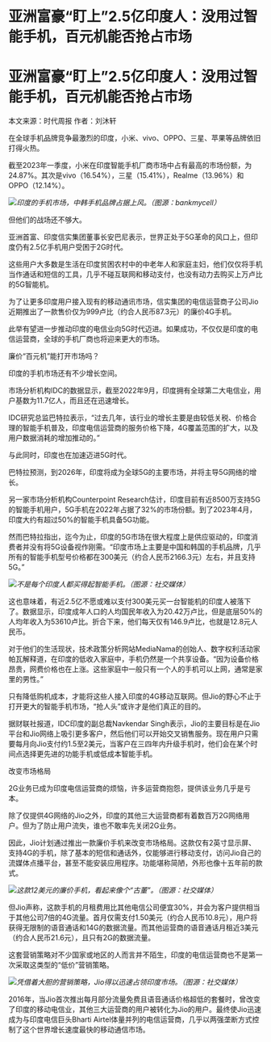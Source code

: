 # 亚洲富豪“盯上”2.5亿印度人：没用过智能手机，百元机能否抢占市场

# 亚洲富豪“盯上”2.5亿印度人：没用过智能手机，百元机能否抢占市场

本文来源：时代周报 作者：刘沐轩

在全球手机品牌竞争最激烈的印度，小米、vivo、OPPO、三星、苹果等品牌依旧打得火热。

截至2023年一季度，小米在印度智能手机厂商市场中占有最高的市场份额，为24.87%。其次是vivo（16.54%），三星（15.41%），Realme（13.96%）和OPPO（12.14%）。

![](https://inews.gtimg.com/om_bt/OQj5PLh_ti5yRdtQ8Nkq3oBSPR0N437hmGFYywXB9-9voAA/1000)_印度的手机市场，中韩手机品牌占据上风。（图源：bankmycell）_

但他们的战场还不够大。

亚洲首富、印度信实集团董事长安巴尼表示，世界正处于5G革命的风口上，但印度仍有2.5亿手机用户受困于2G时代。

这些用户大多数是生活在印度贫困农村中的中老年人和家庭主妇，他们仅仅将手机当作通话和短信的工具，几乎不碰互联网和移动支付，也没有动力去购买上万卢比的5G智能机。

为了让更多印度用户接入现有的移动通讯市场，信实集团的电信运营商子公司Jio近期推出了一款售价仅为999卢比（约合人民币87.3元）的廉价4G手机。

此举有望进一步推动印度的电信业向5G时代迈进。如果成功，不仅仅是印度的电信运营商，全球的手机厂商也将迎来更大的市场。

廉价“百元机”能打开市场吗？

印度的手机市场还有不少增长空间。

市场分析机构IDC的数据显示，截至2022年9月，印度拥有全球第二大电信业，用户基数为11.7亿人，而且还在迅速增长。

IDC研究总监巴特拉表示，“过去几年，该行业的增长主要是由较低关税、价格合理的智能手机普及，印度电信运营商的服务价格下降，4G覆盖范围的扩大，以及用户数据消耗的增加推动的。”

与此同时，印度也在加速迈进5G时代。

巴特拉预测，到2026年，印度将成为全球5G的主要市场，并将主导5G网络的增长。

另一家市场分析机构Counterpoint
Research估计，印度目前有近8500万支持5G的智能手机用户，5G手机在2022年占据了32%的市场份额。到了2023年4月，印度大约有超过50%的智能手机具备5G功能。

然而巴特拉指出，迄今为止，印度的5G市场在很大程度上是供应驱动的，印度消费者并没有将5G设备视作刚需。“印度市场上主要是中国和韩国的手机品牌，几乎所有的智能手机型号价格都在300美元（约合人民币2166.3元）左右，并且支持5G。”

![](https://inews.gtimg.com/om_bt/OzLkl9Csvm4X9SoMy2DdFCZn9AZ39Oxu6d2k_nJ2kykvUAA/1000)_不是每个印度人都买得起智能手机。（图源：社交媒体）_

这也意味着，有近2.5亿不愿或难以支付300美元买一台智能机的印度人被落下了。数据显示，印度成年人口的人均国民年收入为20.42万卢比，但是底层50%的人均年收入为53610卢比。折合下来，他们每天仅有146.9卢比，也就是12.8元人民币。

对于他们的生活现状，技术政策分析网站MediaNama的创始人、数字权利活动家帕瓦解释道，在印度的低收入家庭中，手机仍然是一个共享设备。“因为设备价格昂贵，网费价格也在上涨。这些家庭中一般只有一个人的手机可以上网，通常是家里的男性。”

只有降低购机成本，才能将这些人接入印度的4G移动互联网。但Jio的野心不止于打开更大的智能手机市场，“抢人头”或许才是他们真正的目的。

据财联社报道，IDC印度的副总裁Navkendar
Singh表示，Jio的主要目标是在Jio平台和Jio网络上吸引更多客户，然后他们可以开始交叉销售服务。现在用户只需要每月向Jio支付约1.5至2美元，当客户在三四年内升级手机时，他们会在某个时间点选择更先进的功能手机或低成本智能手机。

改变市场格局

2G业务已成为印度电信运营商的烦恼，许多运营商抱怨，提供该业务几乎是亏本。

除了仅提供4G网络的Jio之外，印度的其他三大运营商都有着数百万2G网络用户。但为了防止用户流失，谁也不敢率先关闭2G业务。

因此，Jio计划通过推出一款廉价手机来改变市场格局。这款仅有2英寸显示屏、支持4G的手机，除了基本的短信和通话外，仅能够进行移动支付，访问Jio自己的流媒体点播平台，甚至不能安装应用程序。功能堪称简陋，外形也像十五年前的款式。

![](https://inews.gtimg.com/om_bt/OvigjyEGaOYOJZAwf1W5QBeN4sh5FXjwQJ0agKQP6XVlQAA/1000)_这款12美元的廉价手机，看起来像个“古董”。（图源：社交媒体）_

但Jio声称，这款手机的月租费用比其他电信公司便宜30%，并会为客户提供相当于其他公司7倍的4G流量。首月仅需支付1.50美元（约合人民币10.8元），用户将获得无限制的语音通话和14G的数据流量。而其他运营商的语音通话月租近3美元（约合人民币21.6元），且只有2G的数据流量。

这套营销策略对不少国家或地区的人而言并不陌生，印度的电信运营商也不是第一次采取这类型的“低价”营销策略。

![](https://inews.gtimg.com/om_bt/OELpqEe0XsOULNO7MkcJI_keW219kOqP4WRIqcytvDtcEAA/1000)_凭借着大胆的营销策略，Jio得以迅速占领印度市场。（图源：社交媒体）_

2016年，当Jio首次推出每月部分流量免费且语音通话价格超低的套餐时，曾改变了印度的移动电信业，其他三大运营商的用户被转化为Jio的用户。最终使Jio迅速成为与印度电信巨头Bharti
Airtel体量并列的电信运营商，几乎以两强垄断方式控制了这个世界增长速度最快的移动通信市场。

